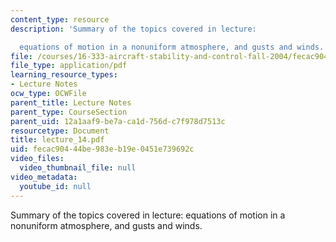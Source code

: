 ```yaml
---
content_type: resource
description: 'Summary of the topics covered in lecture:

  equations of motion in a nonuniform atmosphere, and gusts and winds.'
file: /courses/16-333-aircraft-stability-and-control-fall-2004/fecac90444be983eb19e0451e739692c_lecture_14.pdf
file_type: application/pdf
learning_resource_types:
- Lecture Notes
ocw_type: OCWFile
parent_title: Lecture Notes
parent_type: CourseSection
parent_uid: 12a1aaf9-be7a-ca1d-756d-c7f978d7513c
resourcetype: Document
title: lecture_14.pdf
uid: fecac904-44be-983e-b19e-0451e739692c
video_files:
  video_thumbnail_file: null
video_metadata:
  youtube_id: null
---
```

Summary of the topics covered in lecture:
equations of motion in a nonuniform atmosphere, and gusts and winds.

